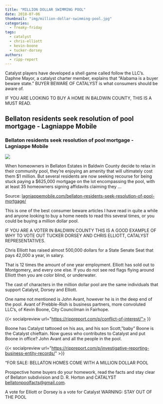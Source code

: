 ```yaml
---
title: "MILLION DOLLAR SWIMMING POOL"
date: 2018-07-06
thumbnail: "img/million-dollar-swimming-pool.jpg"
categories: 
  - freaky-friday
tags: 
  - catalyst
  - chris-elliott
  - kevin-boone
  - tucker-dorsey
authors: 
  - ripp-report
---
```


Catalyst players have developed a shell game called follow the LLC’s. Daphne Mayor, a catalyst charter member, explains that “Alabama is a buyer beware state.” BUYER BEWARE OF CATALYST is what consumers should be aware of.

IF YOU ARE LOOKING TO BUY A HOME IN BALDWIN COUNTY, THIS IS A MUST READ.

<div class="link-preview">

## Bellaton residents seek resolution of pool mortgage - Lagniappe Mobile

### Bellaton residents seek resolution of pool mortgage - Lagniappe Mobile

![](https://lagniappemobile.com/wp-content/uploads/2018/06/Bellaton.jpg)

When homeowners in Bellaton Estates in Baldwin County decide to relax in their community pool, they’re enjoying an amenity that will ultimately cost them $1 million. But several residents are now seeking recourse for being stuck paying a $625,000 mortgage on the lot encompassing the pool, with at least 35 homeowners signing affidavits claiming they …

Source: [lagniappemobile.com/bellaton-residents-seek-resolution-of-pool-mortgage/](https://lagniappemobile.com/bellaton-residents-seek-resolution-of-pool-mortgage/)

</div>
This is one of the best consumer beware articles I have read in quite a while and anyone looking to buy a home needs to read this several times, or you could be buying a million dollar pool.

IF YOU ARE A VOTER IN BALDWIN COUNTY THIS IS A GOOD EXAMPLE OF WHY TO VOTE OUT TUCKER DORSEY AND CHRIS ELLIOTT, CATALYST REPRESENTATIVES.

Chris Elliott has raised almost 500,000 dollars for a State Senate Seat that pays 42,000 a year, in salary.

That is 12 times the amount of one year employment. Elliott has sold out to Montgomery, and every one else. If you do not see red flags flying around Elliott then you are color blind, or underwater.

The cast of characters in the million dollar pool are the same individuals that support Catalyst, Dorsey and Elliott.

One name not mentioned is John Avant, however he is in the deep end of the pool. Avant of Prebble-Rish is business partners, more convoluted LLC’s, of Kevin Boone, City Councilman in Fairhope.

{{< socialpreview url="https://rippreport.com/p/conflict-of-interest/"> }}

Boone has Catalyst tattooed on his ass, and his son Scott,”baby” Boone is the Catalyst chieftain. Now guess who contributes to Catalyst and put Boone in office? John Avant and all the people in the pool.

{{< socialpreview url="https://rippreport.com/p/investigative-reporting-business-entity-records/" >}}


“FOR SALE: BELLATON HOMES COME WITH A MILLION DOLLAR POOL

Prospective home buyers do your homework, read the facts and stay clear of Bellaton subdivision and D. R. Horton and CATALYST bellatonpoolfacts@gmail.com.

A vote for Elliott or Dorsey is a vote for Catalyst WARNING: STAY OUT OF THE POOL
